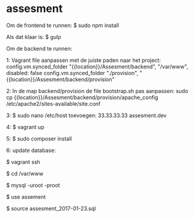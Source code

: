 # assesment

Om de frontend te runnen:
$ sudo npm install

Als dat klaar is:
$ gulp


Om de backend te runnen:


1: Vagrant file aanpassen met de juiste paden naar het project:
config.vm.synced_folder "{{location}}/Assesment/backend", "/var/www", disabled: false
config.vm.synced_folder "./provision", "{{location}}/Assesment/backend/provision"


2: In de map backend/provision de file bootstrap.sh pas aanpassen:
sudo cp {{location}}/Assesment/backend/provision/apache_config /etc/apache2/sites-available/site.conf


3: $ sudo nano /etc/host
toevoegen: 33.33.33.33 assesment.dev


4: $ vagrant up


5: $ sudo composer install


6: update database:

$ vagrant ssh

$ cd /var/www

$ mysql -uroot -proot

$ use assement

$ source assesment_2017-01-23.sql
